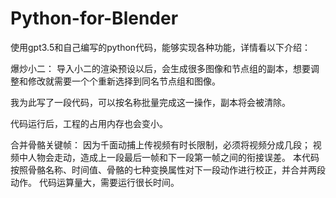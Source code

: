# Python-for-Blender
使用gpt3.5和自己编写的python代码，能够实现各种功能，详情看以下介绍：

爆炒小二：
导入小二的渲染预设以后，会生成很多图像和节点组的副本，想要调整和修改就需要一个个重新选择到同名节点组和图像。

我为此写了一段代码，可以按名称批量完成这一操作，副本将会被清除。

代码运行后，工程的占用内存也会变小。

合并骨骼关键帧：
因为千面动捕上传视频有时长限制，必须将视频分成几段；
视频中人物会走动，造成上一段最后一帧和下一段第一帧之间的衔接误差。
本代码按照骨骼名称、时间值、骨骼的七种变换属性对下一段动作进行校正，并合并两段动作。
代码运算量大，需要运行很长时间。

